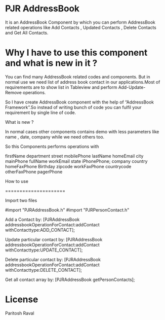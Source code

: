 PJR AddressBook
=====================

It is an AddressBook Component by which you can perform AddressBook related operations like Add Contacts , Updated Contacts , Delete Contacts and Get All Contacts.

Why I have to use this component and what is new in it ?
===============================================================

You can find many AddressBook related codes and components. But in normal use we need list of address book contact in our applications.Most of requirements are to show list in Tableview and perform Add-Update-Remove operations.

So I have create AddressBook component with the help of “AddressBook Framework”.So instead of writing bunch of code you can fulfil your requirement by single line of code.


What is new ?

In normal cases other components contains demo with less parameters like name , date, company while we need others too.

So this Components performs operations with

firstName       department              street				mobilePhone
lastName	homeEmail		city				mainPhone
fullName	workEmail		state				iPhonePhone;
company					country				homeFaxPhone
Birthday				zipcode				workFaxPhone
					countrycode			otherFaxPhone
									pagerPhone

How to use

=====================

Import two files

#import "PJRAddressBook.h"
#import "PJRPersonContact.h"


Add a Contact by: [PJRAddressBook addressbookOperationForContact:addContact withContacttype:ADD_CONTACT];

Update particular contact by: [PJRAddressBook addressbookOperationForContact:addContact withContacttype:UPDATE_CONTACT];

Delete particular contact by: [PJRAddressBook addressbookOperationForContact:addContact withContacttype:DELETE_CONTACT];

Get all contact array by: [PJRAddressBook getPersonContacts];


     
    
    
License
=====================
Paritosh Raval


